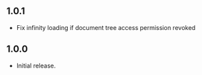 ## 1.0.1

- Fix infinity loading if document tree access permission revoked

## 1.0.0

- Initial release.